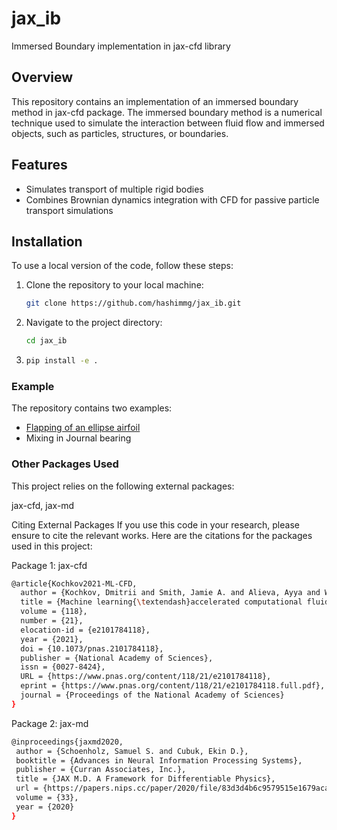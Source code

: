 # jax_ib
Immersed Boundary implementation in jax-cfd library


## Overview

This repository contains an implementation of an immersed boundary method in jax-cfd package. The immersed boundary method is a numerical technique used to simulate the interaction between fluid flow and immersed objects, such as particles, structures, or boundaries.

## Features

- Simulates transport of multiple rigid bodies 
- Combines Brownian dynamics integration with CFD for passive particle transport simulations

## Installation

To use a local version of the code, follow these steps:

1. Clone the repository to your local machine:

    ```bash
    git clone https://github.com/hashimmg/jax_ib.git
    ```

2. Navigate to the project directory:

    ```bash
    cd jax_ib
    ```

3. ```bash
   pip install -e .
   ```
   
### Example

The repository contains two examples:

- [Flapping of an ellipse airfoil](https://github.com/hashimmg/jax_ib/jax_ib/notebooks/Flapping_demo.ipy)
- Mixing in Journal bearing

### Other Packages Used
This project relies on the following external packages:

jax-cfd, jax-md

Citing External Packages
If you use this code in your research, please ensure to cite the relevant works. Here are the citations for the packages used in this project:

Package 1: jax-cfd
```bash 
@article{Kochkov2021-ML-CFD,
  author = {Kochkov, Dmitrii and Smith, Jamie A. and Alieva, Ayya and Wang, Qing and Brenner, Michael P. and Hoyer, Stephan},
  title = {Machine learning{\textendash}accelerated computational fluid dynamics},
  volume = {118},
  number = {21},
  elocation-id = {e2101784118},
  year = {2021},
  doi = {10.1073/pnas.2101784118},
  publisher = {National Academy of Sciences},
  issn = {0027-8424},
  URL = {https://www.pnas.org/content/118/21/e2101784118},
  eprint = {https://www.pnas.org/content/118/21/e2101784118.full.pdf},
  journal = {Proceedings of the National Academy of Sciences}
}
```
Package 2: jax-md
```bash 
@inproceedings{jaxmd2020,
 author = {Schoenholz, Samuel S. and Cubuk, Ekin D.},
 booktitle = {Advances in Neural Information Processing Systems},
 publisher = {Curran Associates, Inc.},
 title = {JAX M.D. A Framework for Differentiable Physics},
 url = {https://papers.nips.cc/paper/2020/file/83d3d4b6c9579515e1679aca8cbc8033-Paper.pdf},
 volume = {33},
 year = {2020}
}
```



